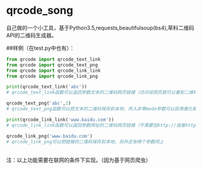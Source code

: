 # qrcode_song
自己做的一个小工具，基于Python3.5,requests,beautifulsoup(bs4),草料二维码API的二维码生成器。<br>

##样例（在test.py中也有）：<br>
```Python
from qrcode import qrcode_text_link
from qrcode import qrcode_text_png
from qrcode import qrcode_link_link
from qrcode import qrcode_link_png

print(qrcode_text_link('abc'))
# qrcode_text_link函数可以返回参数文本的二维码网页链接（访问该网页就可以看到二维码图片）

qrcode_text_png('abc',1)
# qrcode_text_png函数可以把文本的二维码保存到本地，传入非零mode参数可以启用美化模式，另外还有两个参数filepath和filename，默认值分别为'./'和'qrcode_song.png'

print(qrcode_link_link('www.baidu.com'))
# qrcode_link_link函数可以返回参数网址的二维码网页链接（不需要加http://或者https://）

qrcode_link_png('www.baidu.com')
# qrcode_link_png可以把链接的二维码保存到本地，另外还有两个参数同上
```

<br>注：以上功能需要在联网的条件下实现。（因为基于网页爬虫）
